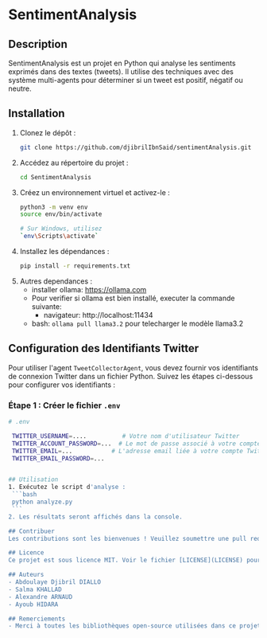 # SentimentAnalysis

## Description
SentimentAnalysis est un projet en Python qui analyse les sentiments exprimés dans des textes (tweets). Il utilise des techniques avec des système multi-agents pour déterminer si un tweet est positif, négatif ou neutre.

## Installation
1. Clonez le dépôt :
    ```bash
    git clone https://github.com/djibrilIbnSaid/sentimentAnalysis.git
    ```
2. Accédez au répertoire du projet :
    ```bash
    cd SentimentAnalysis
    ```
3. Créez un environnement virtuel et activez-le :
    ```bash
    python3 -m venv env
    source env/bin/activate  
    
    # Sur Windows, utilisez 
    `env\Scripts\activate`
    ```
4. Installez les dépendances :
    ```bash
    pip install -r requirements.txt
    ```
5. Autres dependances :
    - installer ollama: https://ollama.com
    - Pour verifier si ollama est bien installé, executer la commande suivante:
        - navigateur: http://localhost:11434
    - bash: `ollama pull llama3.2` pour telecharger le modèle llama3.2

## Configuration des Identifiants Twitter

Pour utiliser l'agent `TweetCollectorAgent`, vous devez fournir vos identifiants de connexion Twitter dans un fichier Python. Suivez les étapes ci-dessous pour configurer vos identifiants :

### Étape 1 : Créer le fichier `.env`
   ```bash
   # .env

    TWITTER_USERNAME=....          # Votre nom d'utilisateur Twitter
    TWITTER_ACCOUNT_PASSWORD=...  # Le mot de passe associé à votre compte Twitter
    TWITTER_EMAIL=...           # L'adresse email liée à votre compte Twitter
    TWITTER_EMAIL_PASSWORD=...  


## Utilisation
1. Exécutez le script d'analyse :
    ```bash
    python analyze.py
    ```
2. Les résultats seront affichés dans la console.

## Contribuer
Les contributions sont les bienvenues ! Veuillez soumettre une pull request ou ouvrir une issue pour discuter des changements que vous souhaitez apporter.

## Licence
Ce projet est sous licence MIT. Voir le fichier [LICENSE](LICENSE) pour plus de détails.

## Auteurs
- Abdoulaye Djibril DIALLO
- Salma KHALLAD
- Alexandre ARNAUD
- Ayoub HIDARA

## Remerciements
- Merci à toutes les bibliothèques open-source utilisées dans ce projet.
